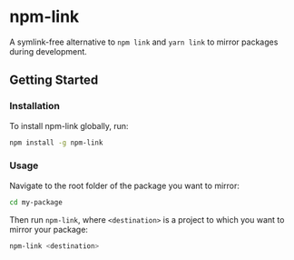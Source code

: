 # npm-link

A symlink-free alternative to `npm link` and `yarn link` to mirror packages during development.

## Getting Started

### Installation

To install npm-link globally, run:

```bash
npm install -g npm-link
```

### Usage

Navigate to the root folder of the package you want to mirror:
  
```bash
cd my-package
```

Then run `npm-link`, where `<destination>` is a project to which you want to mirror your package:

```bash
npm-link <destination>
```
